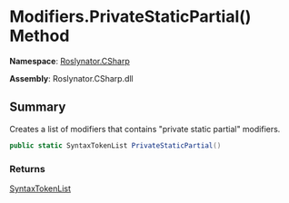 # Modifiers\.PrivateStaticPartial\(\) Method

**Namespace**: [Roslynator.CSharp](../../README.md)

**Assembly**: Roslynator\.CSharp\.dll

## Summary

Creates a list of modifiers that contains "private static partial" modifiers\.

```csharp
public static SyntaxTokenList PrivateStaticPartial()
```

### Returns

[SyntaxTokenList](https://docs.microsoft.com/en-us/dotnet/api/microsoft.codeanalysis.syntaxtokenlist)

